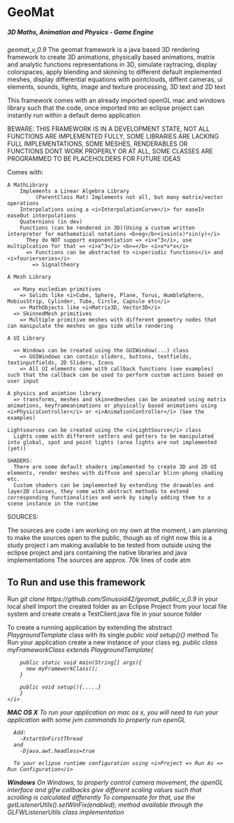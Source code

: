 <h1>GeoMat</h1> <h5>3D Maths, Animation and Physics - Game Engine</h5>

<i>geomat_v_0.9</i>
The geomat framework is a java based 3D rendering framework to create 3D animations, physically based animations, matrix and analytic functions representations in 3D, simulate raytracing, display colorspaces, apply blending and skinning to different default implemented meshes, display differential equations with pointclouds, diffent cameras, ui elements, sounds, lights, image and texture processing, 3D text and 2D text

This framework comes with an already imported openGL mac and windows library such that the code, once imported into an eclipse project can instantly run within a default demo application

BEWARE:
  THIS FRAMEWORK IS IN A DEVELOPMENT STATE, NOT ALL FUNCTIONS ARE IMPLEMENTED FULLY, SOME LIBRARIES ARE LACKING FULL IMPLEMENTATIONS, SOME MESHES, RENDERABLES OR           
  FUNCTIONS DONT WORK PROPERLY OR AT ALL, SOME CLASSES ARE PROGRAMMED TO BE PLACEHOLDERS FOR FUTURE IDEAS

Comes with:
  
    A MathLibrary 
        Implements a Linear Algebra Library 
             (ParentClass Mat) Implements not all, but many matrix/vector operations
        Interpolations using a <i>InterpolationCurve</i> for easeIn easeOut interpolations
        Quaternions (in dev)
        Functions (can be rendered in 3D)(Using a custom written interpreter for mathematical notations <b>eg</b><i>sin(x)*sin(y)</i>
          They do NOT support exponentiation => <i>x^3</i>, use multiplcation for that => <i>x^3</i> <b>=</b> <i>x*x*x</i>
          => Functions can be abstracted to <i>periodic functions</i> and <i>fourierseries</i>
            => Signaltheory
            
    A Mesh Library
    
      => Many eucledian primitives
        => Solids like <i>Cube, Sphere, Plane, Torus, HumbleSphere, MobiusStrip, Cylinder, Tube, Circle, Capsule etc</i>
        => MathObjects like <i>Matrix3D, Vector3D</i>
      => SkinnedMesh primitives
        => Multiple primitive meshes with different geometry nodes that can manipulate the meshes on gpu side while rendering
        
    A UI Library
    
      => Windows can be created using the GUIWindow(...) class
        => GUIWindows can contain sliders, buttons, textfields, textinputfields, 2D Sliders, Icons 
        => All UI elements come with callback functions (see examples) such that the callback can be used to perform custom actions based on user input
        
    A physics and animtion library
      => transforms, meshes and skinnedmeshes can be animated using matrix animations, keyframeanimations or physically based animations using <i>PhysicsController</i> or <i>AnimationController</i> (See the examples)
      
    Lightsources can be created using the <i>LightSource</i> class
      Lights come with different setters and getters to be manipulated into global, spot and point lights (area lights are not implemented (yet))
    
    SHADERS:
      There are some default shaders implemented to create 3D and 2D UI elements, render meshes with diffuse and specular blinn-phong shading etc.
      Custom shaders can be implemented by extending the drawables and layer2D classes, they come with abstract methods to extend corresponding functionalities and work by simply adding them to a scene instance in the runtime
      


SOURCES:

  The sources are code i am working on my own at the moment, i am planning to make the sources open to the public, though as of right now this is a study project i am making available to be tested from outside using the eclipse project and jars containing the native libraries and java implementations
  The sources are approx. 70k lines of code atm
  
  
  <h2>To Run and use this framework</h2>
  Run <i>git clone https://github.com/Sinusoid42/geomat_public_v_0.9</i> in your local shell
  Import the created folder as an Eclipse Project from your local file system and create create a TestClient.java file in your source folder
  
  To create a running application by extending the abstract <i>PlaygroundTemplate</i> class with its single <i>public void setup(){}</i> method
  To Run your application create a new instance of your class eg.
    <i> public class myFrameworkClass extends PlaygroundTemplate{
        
        public static void main(String[] args){
          new myFrameworkClass();
        }
  
        public void setup(){.....}
        }
    </i>

  <b>MAC OS X</b>
    To run your application on mac os x, you will need to run your application with some jvm commands to properly run openGL 
    
      Add:
        -XstartOnFirstThread
      and
        -Djava.awt.headless=true
      
      To your eclipse runtime configuration using <i>Project => Run As => Run Configuration</i>
      
  <b>Windows</b>
    On Windows, to properly control camera movement, the openGL interface and glfw callbacks give different scaling values such that scrolling is calculated          differently
    To compensate for that, use the <i>getListenerUtils().setWinFix(enabled);</i> method available through the GLFWListenerUtils class implementation
